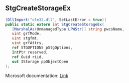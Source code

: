 ## StgCreateStorageEx

```csharp
[DllImport("ole32.dll", SetLastError = true)]
public static extern int StgCreateStorageEx(
   [MarshalAs(UnmanagedType.LPWStr)] string pwcsName,
   uint grfMode,
   uint stgfmt,
   uint grfAttrs,
   ref STGOPTIONS pStgOptions,
   IntPtr reserved,
   ref Guid riid,
   out IStorage ppObjectOpen
);
```

Microsoft documentation: [Link](https://learn.microsoft.com/en-us/windows/win32/api/coml2api/nf-coml2api-stgcreatestorageex)
